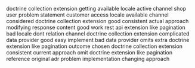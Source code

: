doctrine collection extension getting available locale active channel shop user problem statement customer access locale available channel considered doctrine collection extension good consistent actual approach modifying response content good work rest api extension like pagination bad locale dont relation channel doctrine collection extension complicated data provider good easy implement bad data provider omits extra doctrine extension like pagination outcome chosen doctrine collection extension consistent current approach omit doctrine extension like pagination reference original adr problem implementation changing approach